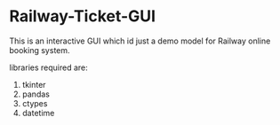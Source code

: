 # Railway-Ticket-GUI

This is an interactive GUI which id just a demo model for Railway online booking system.

libraries required are:
1. tkinter
2. pandas
3. ctypes
4. datetime
